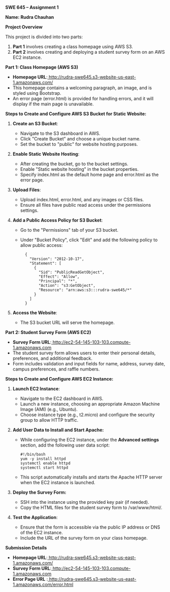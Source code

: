 ﻿**SWE 645 – Assignment 1**

**Name: Rudra Chauhan**

**Project Overview**

This project is divided into two parts:

1. **Part 1** involves creating a class homepage using AWS S3.
1. **Part 2** involves creating and deploying a student survey form on an AWS EC2 instance.

**Part 1: Class Homepage (AWS S3)**

- **Homepage URL**:[ http://rudra-swe645.s3-website-us-east-1.amazonaws.com/ ](http://rudra-swe645.s3-website-us-east-1.amazonaws.com/)
- This homepage contains a welcoming paragraph, an image, and is styled using Bootstrap.
- An error page (error.html) is provided for handling errors, and it will display if the main page is unavailable.

**Steps to Create and Configure AWS S3 Bucket for Static Website:**

1. **Create an S3 Bucket**:
   - Navigate to the S3 dashboard in AWS.
   - Click "Create Bucket" and choose a unique bucket name.
   - Set the bucket to "public" for website hosting purposes.
1. **Enable Static Website Hosting**:
   - After creating the bucket, go to the bucket settings.
   - Enable "Static website hosting" in the bucket properties.
   - Specify index.html as the default home page and error.html as the error page.
1. **Upload Files**:
   - Upload index.html, error.html, and any images or CSS files.
   - Ensure all files have public read access under the permissions settings.
1. **Add a Public Access Policy for S3 Bucket**:

   - Go to the "Permissions" tab of your S3 bucket.
   - Under "Bucket Policy", click "Edit" and add the following policy to allow public access:

     ```
       {
         "Version": "2012-10-17",
         "Statement": [
           {
             "Sid": "PublicReadGetObject",
             "Effect": "Allow",
             "Principal": "*",
             "Action": "s3:GetObject",
             "Resource": "arn:aws:s3:::rudra-swe645/*"
           }
         ]
       }
     ```

1. **Access the Website**:
   - The S3 bucket URL will serve the homepage.

**Part 2: Student Survey Form (AWS EC2)**

- **Survey Form URL**:[ http://ec2-54-145-103-103.compute-1.amazonaws.com ](http://ec2-54-145-103-103.compute-1.amazonaws.com/)
- The student survey form allows users to enter their personal details, preferences, and additional feedback.
- Form includes validation and input fields for name, address, survey date, campus preferences, and raffle numbers.

**Steps to Create and Configure AWS EC2 Instance:**

1. **Launch EC2 Instance**:
   - Navigate to the EC2 dashboard in AWS.
   - Launch a new instance, choosing an appropriate Amazon Machine Image (AMI) (e.g., Ubuntu).
   - Choose instance type (e.g., t2.micro) and configure the security group to allow HTTP traffic.
2. **Add User Data to Install and Start Apache:**

   - While configuring the EC2 instance, under the **Advanced settings** section, add the following user data script:

     ```
     #!/bin/bash
     yum -y install httpd
     systemctl enable httpd
     systemctl start httpd
     ```

   - This script automatically installs and starts the Apache HTTP server when the EC2 instance is launched.

3. **Deploy the Survey Form:**
   - SSH into the instance using the provided key pair (if needed).
   - Copy the HTML files for the student survey form to /var/www/html/.
4. **Test the Application**:
   - Ensure that the form is accessible via the public IP address or DNS of the EC2 instance.
   - Include the URL of the survey form on your class homepage.

**Submission Details**

- **Homepage URL**:[ http://rudra-swe645.s3-website-us-east-1.amazonaws.com/ ](http://rudra-swe645.s3-website-us-east-1.amazonaws.com/)
- **Survey Form URL**:[ http://ec2-54-145-103-103.compute-1.amazonaws.com ](http://ec2-54-145-103-103.compute-1.amazonaws.com/)
- **Error Page URL** :[ http://rudra-swe645.s3-website-us-east- 1.amazonaws.com/error.html ](http://rudra-swe645.s3-website-us-east-1.amazonaws.com/error.html)
